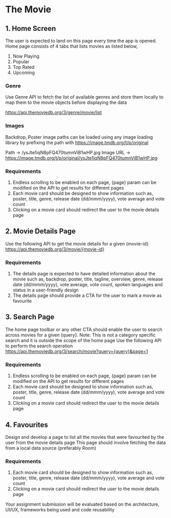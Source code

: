 # The Movie
## 1. Home Screen
The user is expected to land on this page every time the app is opened. Home page consists
of 4 tabs that lists movies as listed below,
1. Now Playing 
2. Popular 
3. Top Rated 
4. Upcoming

### Genre
Use Genre API to fetch the list of available genres and store them locally to map them to the
movie objects before displaying the data

https://api.themoviedb.org/3/genre/movie/list

### Images

Backdrop, Poster image paths can be loaded using any image loading library by prefixing the
path with https://image.tmdb.org/t/p/original

Path -> /ysJte1iqN8pFQ470tumnViB1wHP.jpg
Image URL -> https://image.tmdb.org/t/p/original/ysJte1iqN8pFQ470tumnViB1wHP.jpg

### Requirements
1. Endless scrolling to be enabled on each page, {page} param can be modified on the
API to get results for different pages
2. Each movie card should be designed to show information such as, poster, title,
genre, release date (dd/mmm/yyyy), vote average and vote count
3. Clicking on a movie card should redirect the user to the movie details page

## 2. Movie Details Page
Use the following API to get the movie details for a given {movie-id}
https://api.themoviedb.org/3/movie/{movie-id}

### Requirements
1. The details page is expected to have detailed information about the movie such as,
backdrop, poster, title, tagline, overview, genre, release date (dd/mmm/yyyy), vote
average, vote count, spoken languages and status in a user-friendly design
2. The details page should provide a CTA for the user to mark a movie as favourite

## 3. Search Page 
The home page toolbar or any other CTA should enable the user to search across movies for
a given {query}.
Note: This is not a category specific search and it is outside the scope of the home page
Use the following API to perform the search operation
https://api.themoviedb.org/3/search/movie?query={query}&page=1

### Requirements
1. Endless scrolling to be enabled on each page, {page} param can be modified on the
API to get results for different pages
2. Each movie card should be designed to show information such as, poster, title,
genre, release date (dd/mmm/yyyy), vote average and vote count
3. Clicking on a movie card should redirect the user to the movie details page

## 4. Favourites
Design and develop a page to list all the movies that were favourited by the user from the
movie details page
This page should involve fetching the data from a local data source (preferably Room)

### Requirements
1. Each movie card should be designed to show information such as, poster, title,
genre, release date (dd/mmm/yyyy), vote average and vote count
2. Clicking on a movie card should redirect the user to the movie details page

Your assignment submission will be evaluated based on the architecture, UI/UX, frameworks
being used and code reusability

